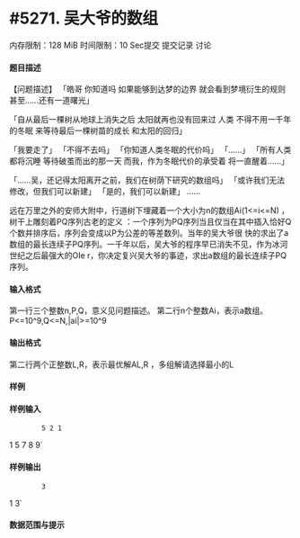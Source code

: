
# #5271. 吴大爷的数组
内存限制：128 MiB 时间限制：10 Sec提交 提交记录 讨论
#### 题目描述
【问题描述】
「皓哥 你知道吗
如果能够到达梦的边界
就会看到梦境衍生的规则
甚至……还有一道曙光」

「自从最后一棵树从地球上消失之后
太阳就再也没有回来过
人类 不得不用一千年的冬眠
来等待最后一棵树苗的成长
和太阳的回归」

「我要走了」
「不得不去吗」
「你知道人类冬眠的代价吗」
「……」
「所有人类都将沉睡
等待破茧而出的那一天
而我，作为冬眠代价的承受着
将一直醒着……」

「……吴，还记得太阳离开之前，我们在树荫下研究的数组吗」
「或许我们无法修改，但我们可以新建」
「是的，我们可以新建」
……

远在万里之外的安师大附中，行道树下埋藏着一个大小为n的数组Ai(1<=i<=N) ，树干上雕刻着PQ序列古老的定义
：一个序列为PQ序列当且仅当在其中插入恰好Q个数并排序后，序列会变成以P为公差的等差数列。当年的吴大爷很
快的求出了a数组的最长连续子PQ序列。一千年以后，吴大爷的程序早已消失不见，作为冰河世纪之后最强大的OIe
r，你决定复兴吴大爷的事迹，求出a数组的最长连续子PQ序列。
#### 输入格式

第一行三个整数n,P,Q，意义见问题描述。
第二行n个整数Ai，表示a数组。
P<=10^9,Q<=N,|ai|>=10^9


#### 输出格式

第二行两个正整数L,R，表示最优解AL,R ，多组解请选择最小的L


#### 样例

#### 样例输入

			5 2 1
1 5 7 8 9`
#### 样例输出

			3
1 3`
#### 数据范围与提示


